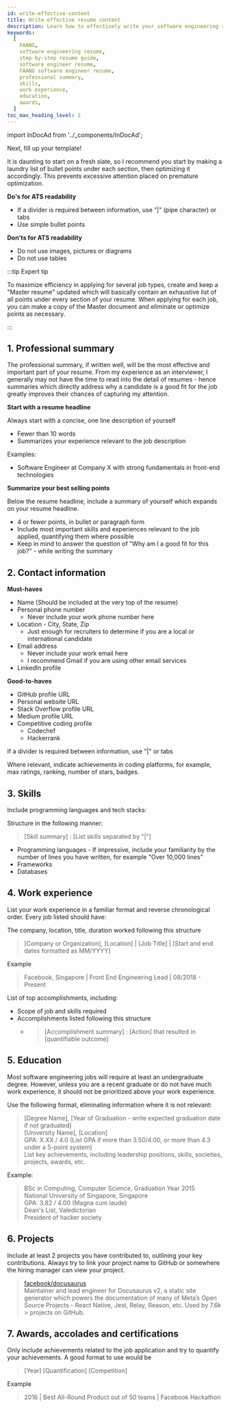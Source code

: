 ```yaml
---
id: write-effective-content
title: Write effective resume content
description: Learn how to effectively write your software engineering resume for FAANG
keywords:
  [
    FAANG,
    software engineering resume,
    step-by-step resume guide,
    software engineer resume,
    FAANG software engineer resume,
    professional summary,
    skills,
    work experience,
    education,
    awards,
  ]
toc_max_heading_level: 2
---
```


import InDocAd from '../\_components/InDocAd';

Next, fill up your template!

It is daunting to start on a fresh slate, so I recommend you start by making a laundry list of bullet points under each section, then optimizing it accordingly. This prevents excessive attention placed on premature optimization.

**Do's for ATS readability**

- If a divider is required between information, use "|" (pipe character) or tabs
- Use simple bullet points

**Don'ts for ATS readability**

- Do not use images, pictures or diagrams
- Do not use tables

:::tip Expert tip

To maximize efficiency in applying for several job types, create and keep a "Master resume" updated which will basically contain an exhaustive list of all points under every section of your resume. When applying for each job, you can make a copy of the Master document and eliminate or optimize points as necessary.

:::

## 1. Professional summary

The professional summary, if written well, will be the most effective and important part of your resume. From my experience as an interviewer, I generally may not have the time to read into the detail of resumes - hence summaries which directly address why a candidate is a good fit for the job greatly improves their chances of capturing my attention.

**Start with a resume headline**

Always start with a concise, one line description of yourself

- Fewer than 10 words
- Summarizes your experience relevant to the job description

Examples:

- Software Engineer at Company X with strong fundamentals in front-end technologies

**Summarize your best selling points**

Below the resume headline, include a summary of yourself which expands on your resume headline.

- 4 or fewer points, in bullet or paragraph form
- Include most important skills and experiences relevant to the job applied, quantifying them where possible
- Keep in mind to answer the question of "Why am I a good fit for this job?" - while writing the summary

## 2. Contact information

**Must-haves**

- Name (Should be included at the very top of the resume)
- Personal phone number
  - Never include your work phone number here
- Location - City, State, Zip
  - Just enough for recruiters to determine if you are a local or international candidate
- Email address
  - Never include your work email here
  - I recommend Gmail if you are using other email services
- LinkedIn profile

**Good-to-haves**

- GitHub profile URL
- Personal website URL
- Stack Overflow profile URL
- Medium profile URL
- Competitive coding profile
  - Codechef
  - Hackerrank

If a divider is required between information, use "|" or tabs

Where relevant, indicate achievements in coding platforms, for example, max ratings, ranking, number of stars, badges.

## 3. Skills

Include programming languages and tech stacks:

Structure in the following manner:

> [Skill summary] : [List skills separated by "|"]

- Programming languages - If impressive, include your familiarity by the number of lines you have written, for example "Over 10,000 lines"
- Frameworks
- Databases

<InDocAd/>

## 4. Work experience

List your work experience in a familiar format and reverse chronological order. Every job listed should have:

The company, location, title, duration worked following this structure

> [Company or Organization], [Location] | [Job Title] | [Start and end dates formatted as MM/YYYY]

Example

> Facebook, Singapore | Front End Engineering Lead | 08/2018 - Present

List of top accomplishments, including:

- Scope of job and skills required
- Accomplishments listed following this structure
  - > [Accomplishment summary] : [Action] that resulted in [quantifiable outcome]

## 5. Education

Most software engineering jobs will require at least an undergraduate degree. However, unless you are a recent graduate or do not have much work experience, it should not be prioritized above your work experience.

Use the following format, eliminating information where it is not relevant:

> [Degree Name], [Year of Graduation - write expected graduation date if not graduated]<br/>[University Name], [Location]<br/>GPA: X.XX / 4.0 (List GPA if more than 3.50/4.00, or more than 4.3 under a 5-point system)<br/>List key achievements, including leadership positions, skills, societies, projects, awards, etc.

Example:

> BSc in Computing, Computer Science, Graduation Year 2015<br/> National University of Singapore, Singapore <br/>GPA: 3.82 / 4.00 (Magna cum laude)<br/>Dean's List, Valedictorian<br/>President of hacker society

## 6. Projects

Include at least 2 projects you have contributed to, outlining your key contributions. Always try to link your project name to GitHub or somewhere the hiring manager can view your project.

> [facebook/docusaurus](https://github.com/facebook/docusaurus) <br/>Maintainer and lead engineer for Docusaurus v2, a static site generator which powers the documentation of many of Meta’s Open Source Projects - React Native, Jest, Relay, Reason, etc. Used by 7.6k > projects on GitHub.

## 7. Awards, accolades and certifications

Only include achievements related to the job application and try to quantify your achievements. A good format to use would be

> [Year] [Quantification] [Competition]

Example

> 2016 | Best All-Round Product out of 50 teams | Facebook Hackathon
